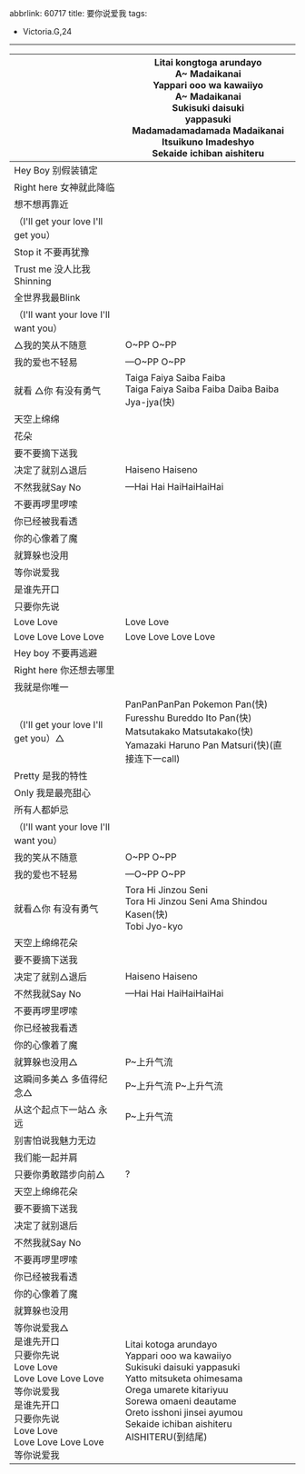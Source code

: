 abbrlink: 60717
title: 要你说爱我
tags:
  - Victoria.G,24
---
|      |Litai kongtoga arundayo<br>A~ Madaikanai<br>Yappari ooo wa kawaiiyo<br>A~ Madaikanai<br>Sukisuki daisuki<br>yappasuki<br>Madamadamadamada Madaikanai<br>Itsuikuno Imadeshyo<br>Sekaide ichiban aishiteru|
|--|--|
|Hey Boy 别假装镇定|      |
|Right here 女神就此降临|      |
|想不想再靠近|      |
|（I'll get your love I'll get you）|      |
|Stop it 不要再犹豫|      |
|Trust me 没人比我Shinning|      |
|全世界我最Blink|      |
|（I'll want your love I'll want you）|      |
|△我的笑从不随意|O~PP O~PP|
|我的爱也不轻易|—O~PP O~PP|
|就看 △你 有没有勇气|Taiga Faiya Saiba Faiba<br>Taiga Faiya Saiba Faiba Daiba Baiba Jya-jya(快)|
|天空上绵绵|      |
|花朵|      |
|要不要摘下送我|      |
|决定了就别△退后|Haiseno Haiseno |
|不然我就Say No|—Hai Hai HaiHaiHaiHai|
|不要再啰里啰嗦|      |
|你已经被我看透|      |
|你的心像着了魔|      |
|就算躲也没用|      |
|等你说爱我|      |
|是谁先开口|      |
|只要你先说|      |
|Love Love|Love Love|
|Love Love Love Love|Love Love Love Love|
|Hey boy 不要再逃避|      |
|Right here 你还想去哪里|      |
|我就是你唯一|      |
|（I'll get your love I'll get you）△|PanPanPanPan Pokemon Pan(快)<br>Furesshu Bureddo Ito Pan(快)<br>Matsutakako Matsutakako(快)<br>Yamazaki Haruno Pan Matsuri(快)(直接连下一call)|
|Pretty 是我的特性|      |
|Only 我是最亮甜心|      |
|所有人都妒忌|      |
|（I'll want your love I'll want you）|      |
|我的笑从不随意|O~PP O~PP|
|我的爱也不轻易|—O~PP O~PP|
|就看△你 有没有勇气|Tora Hi Jinzou Seni <br>Tora Hi Jinzou Seni Ama Shindou Kasen(快)<br>Tobi Jyo-kyo<br>|
|天空上绵绵花朵|      |
|要不要摘下送我|      |
|决定了就别△退后|Haiseno Haiseno |
|不然我就Say No|—Hai Hai HaiHaiHaiHai|
|不要再啰里啰嗦|      |
|你已经被我看透|      |
|你的心像着了魔|      |
|就算躲也没用△|P~上升气流|
|这瞬间多美△ 多值得纪念△|P~上升气流 P~上升气流|
|从这个起点下一站△ 永远|P~上升气流|
|别害怕说我魅力无边|      |
|我们能一起并肩|      |
|只要你勇敢踏步向前△|?|
|天空上绵绵花朵|      |
|要不要摘下送我|      |
|决定了就别退后|      |
|不然我就Say No|      |
|不要再啰里啰嗦|      |
|你已经被我看透|      |
|你的心像着了魔|      |
|就算躲也没用|      |
|等你说爱我△<br>是谁先开口<br>只要你先说<br>Love Love<br>Love Love Love Love<br>等你说爱我<br>是谁先开口<br>只要你先说<br>Love Love<br>Love Love Love Love<br>等你说爱我|Litai kotoga arundayo<br>Yappari ooo wa kawaiiyo<br>Sukisuki daisuki yappasuki<br>Yatto mitsuketa ohimesama<br>Orega umarete kitariyuu<br>Sorewa omaeni deautame<br>Oreto isshoni jinsei ayumou<br>Sekaide ichiban aishiteru<br>AISHITERU(到结尾)|